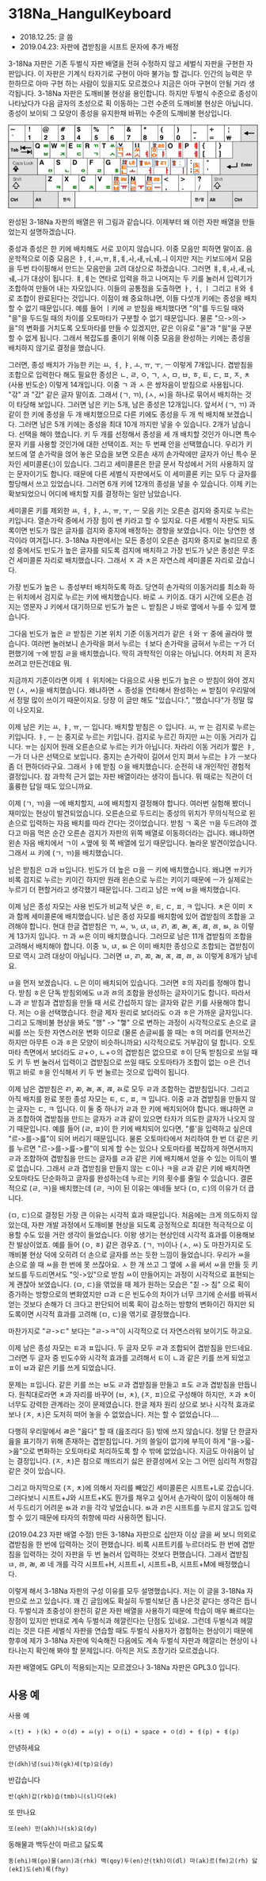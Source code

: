 # 318Na_HangulKeyboard

* 2018.12.25: 글 씀
* 2019.04.23: 자판에 겹받침을 시프트 문자에 추가 배정

3-18Na 자판은 기존 두벌식 자판 배열을 전혀 수정하지 않고 세벌식 자판을 구현한 자판입니다. 이 자판은 기계식 타자기로 구현이 아마 불가능 할 겁니다. 인간의 능력은 무한하므로 아마 구현 하는 사람이 있을지도 모르겠으나 지금은 아마 구현이 안될 거라 생각됩니다. 3-18Na 자판은 도깨비불 현상을 용인합니다. 하지만 두벌식 수준으로 종성이 나타났다가 다음 글자의 초성으로 획 이동하는 그런 수준의 도깨비불 현상은 아닙니다. 종성이 보이되 그 모양이 종성을 유지한채 바뀌는 수준의 도깨비불 현상입니다.

![3-18Na 자판 배열](https://github.com/navilera/318Na_HangulKeyboard/blob/master/3-18Na_layout.png)

완성된 3-18Na 자판의 배열은 위 그림과 같습니다. 이제부터 왜 이런 자판 배열을 만들었는지 설명하겠습니다. 

중성과 종성은 한 키에 배치해도 서로 꼬이지 않습니다. 이중 모음만 피하면 말이죠. 음운학적으로 이중 모음은 ㅑ,ㅕ,ㅛ,ㅠ,ㅒ,ㅖ,ㅘ,ㅙ,ㅝ,ㅞ,ㅢ 이지만 저는 키보드에서 모음을 두번 타이핑해서 만드는 모음만을 고려 대상으로 하겠습니다. 그러면 ㅒ,ㅖ,ㅘ,ㅙ,ㅝ,ㅞ,ㅢ가 대상이 됩니다. ㅒ,ㅖ는 연타로 입력을 하고 나머지는 두 키를 눌러서 입력기가 조합하여 만들어 내는 자모입니다. 이들의 공통점을 도출하면 ㅏ, ㅓ, ㅣ 그리고 ㅐ와 ㅔ로 조합이 완료된다는 것입니다. 이점이 왜 중요하냐면, 이들 다섯개 키에는 종성을 배치할 수 없기 때문입니다. 예를 들어 ㅣ키에 ㄹ 받침을 배치했다면 "의"를 두드릴 때와 "을"을 두드릴 때의 차이를 오토마타가 구분할 수 없기 때문입니다. 물론 "으->의->을"의 변화를 거치도록 오토마타를 만들 수 있겠지만, 같은 이유로 "을"과 "읠"을 구분할 수 없게 됩니다. 그래서 복잡도를 줄이기 위해 이중 모음을 완성하는 키에는 종성을 배치하지 않기로 결정을 했습니다.

그러면, 종성 배치가 가능한 키는 ㅛ, ㅕ, ㅑ, ㅗ, ㅠ, ㅜ, ㅡ 이렇게 7개입니다. 겹받침을 조합으로 입력한다 해도 필요한 종성은 ㄴ, ㄹ, ㅇ, ㄱ, ㅅ, ㅁ, ㅂ, ㅎ, ㅌ, ㄷ, ㅍ, ㅈ, ㅊ (사용 빈도순) 이렇게 14개입니다. 이중 ㄱ 과 ㅅ 은 쌍자음이 받침으로 사용됩니다. "갂" 과 "갔" 같은 글자 말이죠. 그래서 (ㄱ, ㄲ), (ㅅ, ㅆ)을 하나로 묶어서 배치하는 것이 타당해 보입니다. 그러면 남은 키는 5개, 남은 종성은 12개입니다. 앞서서 (ㄱ, ㄲ) 과 같이 한 키에 종성을 두 개 배치했으므로 다른 키에도 종성을 두 개 씩 배치해 보겠습니다. 그러면 남은 5개 키에는 종성을 최대 10개 까지만 넣을 수 있습니다. 2개가 남습니다. 선택을 해야 했습니다. 키 두 개를 선정해서 종성을 세 개 배치할 것인가 아니면 특수 문자 키를 사용할 것인가에 대한 선택이죠. 저는 두 번째 안을 선택했습니다. 우리가 키보드에 열 손가락을 얹어 놓은 모습을 보면 오른손 새끼 손가락에만 글자가 아닌 특수 문자인 세미콜론(;)이 있습니다. 그리고 세미콜론은 한글 문서 작성에서 거의 사용하지 않는 문자이기도 합니다. 때문에 다른 세벌식 자판에서도 이 세미콜론 키는 모두 다 글자를 할당해서 쓰고 있었습니다. 그러면 6개 키에 12개의 종성을 넣을 수 있습니다. 이제 키는 확보되었으니 어디에 배치할 지를 결정하는 일만 남았습니다.

세미콜론 키를 제외한 ㅛ, ㅕ, ㅑ, ㅗ, ㅠ, ㅜ, ㅡ 모음 키는 오른손 검지와 중지로 누르는 키입니다. 열손가락 중에서 가장 힘이 쎈 키라고 할 수 있지요. 다른 세벌식 자판도 되도록이면 빈도가 많은 글자를 검지와 중지에 배정하는 경향을 보였습니다. 이는 당연한 생각이라 여겨집니다. 3-18Na 자판에서는 모든 종성이 오른손 검지와 중지로 눌리므로 종성 중에서도 빈도가 높은 글자를 되도록 검지에 배치하고 가장 빈도가 낮은 종성은 무조건 세미콜론 자리로 배치했습니다. 그래서 ㅈ 과 ㅊ은 자연스레 세미콜론 자리로 갔습니다. 

가장 빈도가 높은 ㄴ 종성부터 배치하도록 하죠. 당연히 손가락의 이동거리를 최소화 하는 위치에서 검지로 누르는 키에 배치했습니다. 바로 ㅗ 키이죠. 대기 시간에 오른손 검지는 영문자 J 키에서 대기하므로 빈도가 높은 ㄴ 받침은 J 바로 옆에서 누를 수 있게 했습니다.

그다음 빈도가 높은 ㄹ 받침은 기본 위치 기준 이동거리가 같은 ㅕ와 ㅜ 중에 골라야 했습니다. 여러번 눌러보니 손가락을 펴서 누르는 ㅕ보다 손가락을 굽혀서 누르는 ㅜ가 더 편했기에 ㅜ에 받침 ㄹ을 배치했습니다. 딱히 과학적인 이유는 아닙니다. 어차피 저 혼자 쓰려고 만든건데요 뭐. 

지금까지 기준이라면 이제 ㅕ 위치에는 다음으로 사용 빈도가 높은 ㅇ 받침이 와야 겠지만 (ㅅ, ㅆ)을 배치했습니다. 왜냐하면 ㅅ 종성을 연타해서 완성하는 ㅆ 받침이 우리말에서 정말 많이 쓰이기 때문이지요. 당장 이 글만 해도 "있습니다.", "했습니다"가 정말 많이 나오지요. 

이제 남은 키는 ㅛ, ㅑ, ㅠ, ㅡ 입니다. 배치할 받침은 ㅇ 입니다. ㅛ, ㅠ 는 검지로 누르는 키입니다. ㅑ, ㅡ 는 중지로 누르는 키입니다. 검지로 누르긴 하지만 ㅛ는 이동 거리가 깁니다. ㅠ는 심지어 원래 오른손으로 누르는 키가 아닙니다. 차라리 이동 거리가 짧은 ㅑ, ㅡ가 더 나은 선택으로 보입니다. 중지는 손가락이 길어서 인지 펴서 누르는 ㅑ가 ㅡ보다 좀 더 편하더라구요. 그래서 ㅑ에 받침 ㅇ을 배치했습니다. 순전히 내 개인적인 경험적 결정입니다. 참 과학적 근거 없는 자판 배열이라는 생각이 듭니다. 뭐 때로는 직관이 더 훌륭한 답일 때도 있으니까요.

이제 (ㄱ, ㄲ)을 ㅡ에 배치할지, ㅛ에 배치할지 결정해야 합니다. 여러번 실험해 봤더니 재미있는 현상이 발견되었습니다. 오른손으로 두드리는 종성의 위치가 무의식적으로 왼손으로 입력하는 자음 배치를 따라 간다는 것이었습니다. 받침 ㄱ 혹은 ㄲ을 두드려야 겠다고 마음 먹은 순간 오른손 검지가 자판의 위쪽 배열로 이동하더라는 겁니다. 왜냐하면 왼손 자음 배치에서 ㄱ이 ㅅ옆에 윗 쪽 배열에 있기 때문입니다. 놀라운 발견이었습니다. 그래서 ㅛ 키에 (ㄱ, ㄲ)을 배치했습니다.

남은 받침은 ㅁ과 ㅂ입니다. 빈도가 더 높은 ㅁ을 ㅡ 키에 배치했습니다. 왜냐면 ㅠ키가 비록 검지로 누르는 키이긴 하지만 원래 왼손으로 누르는 키이기 때문에 ㅡ가 실제로는 누르기 더 편할거라고 생각했기 때문입니다. 그리고 남은 ㅠ에 ㅂ을 배치했습니다.

이제 남은 종성 자모는 사용 빈도가 비교적 낮은 ㅎ, ㅌ, ㄷ, ㅍ, ㅋ 입니다. ㅊ은 이미 ㅈ과 함께 세미콜론에 배치했습니다. 남은 종성 자모를 배치함에 있어 겹받침의 조합을 고려해야 합니다. 현대 한글 겹받침은 ㄲ, ㅆ, ㄳ, ㄵ, ㄶ, ㄺ, ㄻ, ㄼ, ㄾ, ㄿ, ㅀ, ㅄ, ㄽ 이렇게 13가지 입니다. ㄲ 과 ㅆ은 이미 배치했습니다. 그러므로 남은 11개 겹받침의 조합을 고려해서 배치해야 합니다. 이중 ㄳ, ㄵ, ㅄ 은 이미 배치한 종성으로 조합되는 겹받침이므로 역시 고려 대상이 아닙니다. 그러면 ㄶ, ㄺ, ㄻ, ㄼ, ㄾ, ㄿ, ㅀ, ㄽ 이렇게 8개가 남네요.

ㄶ을 먼저 보겠습니다. ㄴ은 이미 배치되어 있습니다. 그러면 ㅎ의 자리를 정해야 합니다. 받침 ㅎ은 단독 받침외에도 ㄶ과 ㅀ의 조합을 완성하는 글자이기도 합니다. 따라서 ㄴ과 ㄹ 받침과 겹받침을 만들 때 서로 간섭하지 않는 글자와 같은 키를 사용해야 합니다. 저는 ㅇ을 선택했습니다. 한글 제자 원리로 보더라도 ㅇ과 ㅎ은 가까운 글자입니다. 그리고 도깨비불 현상을 봐도 "행" -> "햏" 으로 변하는 과정이 시각적으로도 손으로 글씨를 쓰는 듯한 자연스러운 변화 이므로 (물론 손글씨를 쓸 때는 ㅎ의 머리를 먼저쓰긴 하지만 아무튼 ㅇ과 ㅎ은 모양이 비슷하니까요) 시각적으로도 거부감이 덜 합니다. 오토마타 측면에서 보더라도 ㄹ+ㅇ, ㄴ+ㅇ의 겹받침은 없으므로 ㅎ이 단독 받침으로 쓰일 때도 키 두 번 눌러서 입력이고 겹받침으로 쓰일 때도 오토마타가 조합이 없는 ㅇ은 건너 뛰고 바로 ㅎ을 인식해서 키 두 번 눌르는 것으로 입력이 됩니다.

이제 남은 겹받침은 ㄺ, ㄻ, ㄼ, ㄾ, ㄿ, ㄽ로 모두 ㄹ과 조합하는 겹받침입니다. 그리고 아직 배치를 완료 못한 종성 자모는 ㅌ, ㄷ, ㅍ, ㅋ 입니다. 이중 ㄹ과 겹받침을 만들지 않는 글자는 ㄷ, ㅋ 입니다. 이 둘 중 하나가 ㄹ과 한 키에 배치되어야 합니다. 왜냐하면 ㄹ과 조합하여 겹받침을 만드는 글자가 ㄹ과 같이 있으면 타자가 의도한 글자가 나오지 않기 때문입니다. 예를 들어 (ㄹ, ㅍ)이 한 키에 배치되어 있다면, "릎'을 입력하고 싶은데 "르->를->릂"이 되어 버리기 때문입니다. 물론 오토마타에서 처리하여 한 번 더 같은 키를 누르면 "르->를->릂->릎"이 되게 할 수는 있으나 오토마타를 복잡하게 하면서까지 ㄹ과 조합하여 겹받침을 만드는 글자를 ㄹ과 같은 키에 배치해서 얻을 수 있는 이득이 별로 없습니다. 그래서 ㄹ과 겹받침을 만들지 않는 ㄷ이나 ㅋ을 ㄹ과 같은 키에 배치하면 오토마타도 단순화하고 글자를 완성하는데 누르는 키의 횟수를 줄일 수 있습니다. 결론적으로 (ㄹ, ㅋ)을 배치했는데 (ㄹ, ㅋ)이 된 이유는 얘네들 보다 (ㅁ, ㄷ)의 이유가 더 큽니다.

(ㅁ, ㄷ)으로 결정된 가장 큰 이유는 시각적 효과 때문입니다. 처음에는 크게 의도하지 않았는데, 자판 개발 과정에서 도깨비불 현상을 되도록 긍정적으로 최대한 적극적으로 이용할 수도 있을 거란 생각이 들었습니다. 이왕 생기는 현상인데 시각적 효과를 이용해보잔 발상이었죠. 예를 들어 (ㅇ, ㅎ) 같은 경우죠. (ㄱ, ㄲ)이나 (ㅅ, ㅆ) 도 마찬가지로 도깨비불 현상 덕에 오히려 더 손으로 글자를 쓰는 듯한 느낌이 들었습니다. 우리가 ㅆ을 손으로 쓸 때 ㅆ을 한 번에 못 쓰잖아요. ㅅ 한 개 쓰고 그 옆에 ㅅ을 써서 ㅆ을 만들 듯 키보드를 두드리면서도 "잇->있"으로 받침 ㅆ이 만들어지는 과정이 시각적으로 표현되는게 괜찮아 보였습니다. (ㅁ, ㄷ)을 엮었을 때 제가 원하는 모습은 "칟 -> 침" 으로 획이 증가하는 방향으로의 변화였지만 ㅁ과 ㄷ은 빈도수의 차이가 너무 크기에 순서를 바꿔서 얻는 것보다 손해가 더 크다고 판단되어 비록 획이 감소하는 방향의 변화이긴 하지만 되도록이면 시각적 효과를 고려해 (ㅁ, ㄷ)을 엮기로 결정했습니다.

마찬가지로 "ㄹ->ㄷ" 보다는 "ㄹ->ㅋ"이 시각적으로 더 자연스러워 보이기도 하고요.

이제 남은 종성 자모는 ㅌ과 ㅍ입니다. 두 글자 모두 ㄹ과 조합되어 겹받침을 만드네요. 그러면 두 글자 중 빈도수와 시각적 효과를 고려해서 ㅌ이 ㄴ과 같은 키를 쓰게 되었고 ㅍ이 ㅂ과 같은 키를 쓰게 되었습니다. 

문제는 ㅍ입니다. 같은 키를 쓰는 ㅂ도 ㄹ과 겹받침을 만들고 ㅍ도 ㄹ과 겹받침을 만듭니다. 원칙대로라면 ㅊ과 자리를 바꾸어 (ㅂ, ㅊ), (ㅈ, ㅍ)으로 구성해야 하지만, ㅈ과 ㅊ이 너무도 강력한 관계라는 것이 문제였습니다. 한글 제자 원리 상으로 보나 시각적 효과로 보나 (ㅈ, ㅊ)은 도저히 떠어 놓을 수 없었습니다. 저는 할 수 없었습니다....

다행히 우리말에서 ㄿ은 "읊다" 할 때 (읊조리다 등) 밖에 쓰지 않습니다. 정말 단 한글자 읊을 표기하기 위해 존재하는 겹받침입니다. 거의 쓸일이 없기에 부득이 하게 "을->읇->읊"으로 변화하는 오토마타로 처리하도록 할 수 밖에 없었습니다. 지금도 아쉬움이 남는 결정입니다. (ㅈ, ㅊ)은 참으로 깨뜨리기 싫은 완결성에서 오는 그 어떤 심리적 저항감 같은 것이 있습니다.

그리고 마지막으로 (ㅈ, ㅊ)에 의해서 자리를 빼았긴 세미콜론은 시프트+L로 갔습니다. 그러다보니 시프트+J와 시프트+K도 뭔가를 채우고 싶어서 손가락이 많이 이동해야 해서 두드리기 어려운 ㅄ과 ㄺ을 각각 넣었습니다. ㅄ과 ㄺ은 시프트를 누르지 않고도 입력할 수 있기 때문에 타자의 취향에 따라 사용하면 됩니다. 

(2019.04.23 자판 배열 수정) 만든 3-18Na 자판으로 십만자 이상 글을 써 보니 의외로 겹받침을 한 번에 입력하는 것이 편했습니다. 비록 시프트키를 누르더라도 한 번에 겹받침을 입력하는 것이 자판을 두 번 눌러서 입력하는 것보다 편했습니다. 그래서 겹받침 ㄶ, ㅀ, ㄼ, ㄻ 네 개를 각각 시프트+H, 시프트+I, 시프트+B, 시프트+M에 배정했습니다.

이렇게 해서 3-18Na 자판의 구성 이유를 모두 설명했습니다. 저는 이 글을 3-18Na 자판으로 쓰고 있습니다. 꽤 긴 글임에도 확실히 두벌식보단 좀 나은것 같다는 생각은 듭니다. 두벌식과 초중성이 완전히 같은 자판 배열을 사용하기 때문에 학습이 매우 빠르다는 장점이 있지만 반대로 계속 두벌식과 헤깔린다는 단점도 있네요. 그런데 두벌식과 헤깔리는 것은 다른 세벌식 자판을 연습할 때도 두벌식 사용자가 경험하는 현상이기 때문에 향후에 제가 3-18Na 자판에 익숙해진 다음에도 계속 두벌식 자판과 헤깔리는 현상이 나타나는지 확인해 봐야 할 문제입니다. 아직은 저도 초창기라 모르겠습니다.


자판 배열에도 GPL이 적용되는지는 모르겠으나 3-18Na 자판은 GPL3.0 입니다.


## 사용 예

사용 예
```
ㅅ(t) + ㅏ(k) + ㅇ(d) + ㅛ(y) + ㅇ(i) + space + ㅇ(d) + ㅔ(p) + ㅖ(p)
```

안녕하세요
```
안(dkh)녕(sui)하(gk)세(tp)요(dy)
```

반갑습니다
```
반(qkh)갑(rkb)습(tmb)니(sl)다(ek)
```

또 만나요
```
또(eeh) 만(akh)나(sk)요(dy)
```

동해물과 백두산이 마르고 닳도록
```
동(ehi)해(go)물(ann)과(rhk) 백(qoy)두(en)산(tkh)이(dl) 마(ak)르(fm)고(rh) 닳(ekI)도(eh)록(fhy)
```

